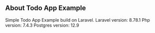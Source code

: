 ## About Todo App Example

Simple Todo App Example build on Laravel.
Laravel version: 8.78.1
Php version: 7.4.3
Postgres version: 12.9
